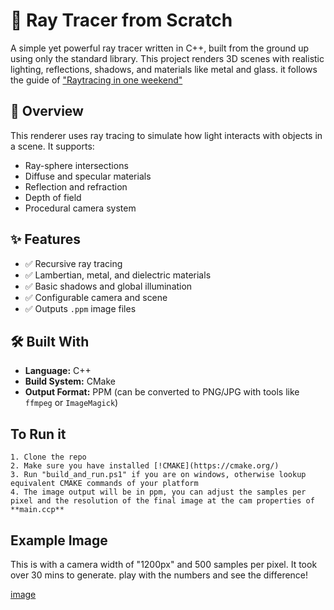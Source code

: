 # 🌌 Ray Tracer from Scratch

A simple yet powerful ray tracer written in C++, built from the ground up using only the standard library. This project renders 3D scenes with realistic lighting, reflections, shadows, and materials like metal and glass. it follows the guide of ["Raytracing in one weekend"](https://raytracing.github.io/books/RayTracingInOneWeekend.html) 

## 📖 Overview

This renderer uses ray tracing to simulate how light interacts with objects in a scene. It supports:

- Ray-sphere intersections
- Diffuse and specular materials
- Reflection and refraction
- Depth of field
- Procedural camera system

## ✨ Features

- ✅ Recursive ray tracing
- ✅ Lambertian, metal, and dielectric materials
- ✅ Basic shadows and global illumination
- ✅ Configurable camera and scene
- ✅ Outputs `.ppm` image files

## 🛠️ Built With

- **Language:** C++
- **Build System:** CMake
- **Output Format:** PPM (can be converted to PNG/JPG with tools like `ffmpeg` or `ImageMagick`)

## To Run it

    1. Clone the repo
    2. Make sure you have installed [!CMAKE](https://cmake.org/)
    3. Run "build_and_run.ps1" if you are on windows, otherwise lookup equivalent CMAKE commands of your platform
    4. The image output will be in ppm, you can adjust the samples per pixel and the resolution of the final image at the cam properties of **main.ccp**

## Example Image

This is with a camera width of "1200px" and 500 samples per pixel. It took over 30 mins to generate. play with the numbers and see the difference!

[image](imageConverted.png)